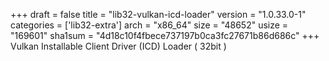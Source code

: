 +++
draft = false
title = "lib32-vulkan-icd-loader"
version = "1.0.33.0-1"
categories = ['lib32-extra']
arch = "x86_64"
size = "48652"
usize = "169601"
sha1sum = "4d18c10f4fbece737197b0ca3fc27671b86d686c"
+++
Vulkan Installable Client Driver (ICD) Loader ( 32bit )